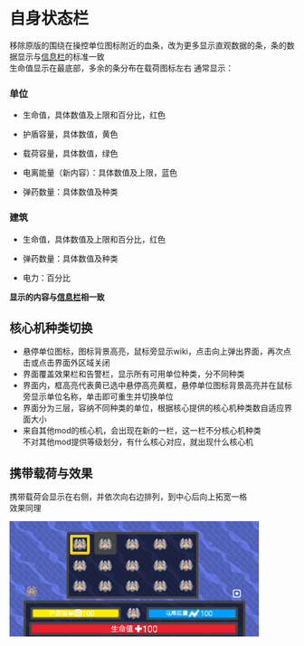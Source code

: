 # 自身状态栏
移除原版的围绕在操控单位图标附近的血条，改为更多显示直观数据的条，条的数据显示与[信息栏](信息栏.md)的标准一致    
生命值显示在最底部，多余的条分布在载荷图标左右
通常显示：
### 单位
- 生命值，具体数值及上限和百分比，红色
- 护盾容量，具体数值，黄色
- 载荷容量，具体数值，绿色

- 电离能量（新内容）：具体数值及上限，蓝色  
- 弹药数量：具体数值及种类
### 建筑
- 生命值，具体数值及上限和百分比，红色

- 弹药数量：具体数值及种类
- 电力：百分比

**显示的内容与[信息栏](信息栏.md)相一致**
## 核心机种类切换
- 悬停单位图标，图标背景高亮，鼠标旁显示wiki，点击向上弹出界面，再次点击或点击界面外区域关闭  
- 界面覆盖效果栏和告警栏，显示所有可用单位种类，分不同种类  
- 界面内，框高亮代表黄已选中悬停高亮黄框，悬停单位图标背景高亮并在鼠标旁显示单位名称，单击即可重生并切换单位  
- 界面分为三层，容纳不同种类的单位，根据核心提供的核心机种类数自适应界面大小
- 来自其他mod的核心机，会出现在新的一栏，这一栏不分核心机种类  
不对其他mod提供等级划分，有什么核心对应，就出现什么核心机
## 携带载荷与效果
携带载荷会显示在右侧，并依次向右边排列，到中心后向上拓宽一格  
效果同理  


![alt text](图/自身状态栏.png)